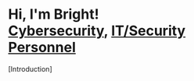 <h1>Hi, I'm Bright! <br/><a href="https://github.com/sharklinz">Cybersecurity</a>, <a href="https://www.linkedin.com/in/bright-williamson-needom/">IT/Security Personnel</a></h1>

[Introduction]

